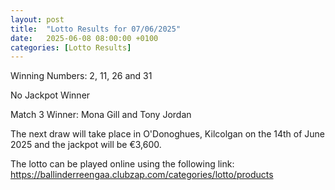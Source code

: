 ```yaml
---
layout: post
title:  "Lotto Results for 07/06/2025"
date:   2025-06-08 08:00:00 +0100
categories: [Lotto Results]
---
```


Winning Numbers: 2, 11, 26 and 31

No Jackpot Winner

Match 3 Winner: Mona Gill and Tony Jordan

The next draw will take place in O'Donoghues, Kilcolgan on the 14th of June 2025 and the jackpot will be €3,600.

The lotto can be played online using the following link: https://ballinderreengaa.clubzap.com/categories/lotto/products